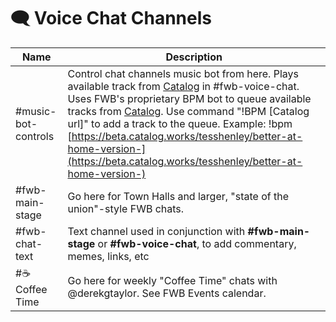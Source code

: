 # 🗨 Voice Chat Channels

| Name                | Description                                                                                                                                                                                                                                                                                                                                                                                                                                      |
| ------------------- | ------------------------------------------------------------------------------------------------------------------------------------------------------------------------------------------------------------------------------------------------------------------------------------------------------------------------------------------------------------------------------------------------------------------------------------------------ |
| #music-bot-controls | Control chat channels music bot from here. Plays available track from [Catalog](https://beta.catalog.works) in #fwb-voice-chat. Uses FWB's proprietary BPM bot to queue available tracks from [Catalog](https://beta.catalog.works). Use command "!BPM \[Catalog url]" to add a track to the queue. Example: !bpm [https://beta.catalog.works/tesshenley/better-at-home-version-](https://beta.catalog.works/tesshenley/better-at-home-version-) |
| #fwb-main-stage     | Go here for Town Halls and larger, "state of the union"-style FWB chats.                                                                                                                                                                                                                                                                                                                                                                         |
| #fwb-chat-text      | Text channel used in conjunction with **#fwb-main-stage** or **#fwb-voice-chat**, to add commentary, memes, links, etc                                                                                                                                                                                                                                                                                                                           |
| #☕️ Coffee Time     | Go here for weekly "Coffee Time" chats with @derekgtaylor. See FWB Events calendar.                                                                                                                                                                                                                                                                                                                                                              |


